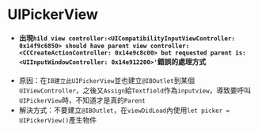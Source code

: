 # UIPickerView

* #### 出現`hild view controller:<UICompatibilityInputViewController: 0x14f9c6850> should have parent view controller:<CCCreateActionController: 0x14e9c8c00> but requested parent is:<UIInputWindowController: 0x14e912200>'`錯誤的處理方式
 * 原因：在`IB建立此UIPickerView`並也建立`@IBOutlet`到某個`UIViewController`，之後又`Assign`給`Textfield`作為`inputview`，導致要呼叫`UIPickerView`時，不知道才是真的`Parent`
 * 解決方式：不要建立`@IBOutlet`，在`viewDidLoad`內使用`let picker = UIPickerView()`產生物件